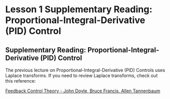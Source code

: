 # Lesson 1 Supplementary Reading: Proportional-Integral-Derivative (PID) Control

## Supplementary Reading: Proportional-Integral-Derivative (PID) Control

The previous lecture on Proportional-Integral-Derivative (PID) Controls uses Laplace transforms. If you need to review Laplace transforms, check out this reference: 

[Feedback Control Theory - John Doyle, Bruce Francis, Allen Tannenbaum](https://www.control.utoronto.ca/people/profs/francis/dft.pdf) 